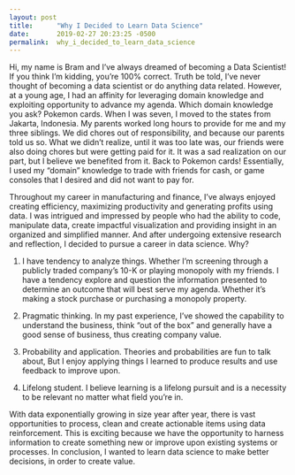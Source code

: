 ```yaml
---
layout: post
title:      "Why I Decided to Learn Data Science"
date:       2019-02-27 20:23:25 -0500
permalink:  why_i_decided_to_learn_data_science
---
```



Hi, my name is Bram and I’ve always dreamed of becoming a Data Scientist! If you think I’m kidding, you’re 100% correct. Truth be told, I’ve never thought of becoming a data scientist or do anything data related. However, at a young age, I had an affinity for leveraging domain knowledge and exploiting opportunity to advance my agenda. Which domain knowledge you ask? Pokemon cards. When I was seven, I moved to the states from Jakarta, Indonesia. My parents worked long hours to provide for me and my three siblings. We did chores out of responsibility, and because our parents told us so. What we didn’t realize, until it was too late was, our friends were also doing chores but were getting paid for it. It was a sad realization on our part, but I believe we benefited from it. Back to Pokemon cards! Essentially, I used my “domain” knowledge to trade with friends for cash, or game consoles that I desired and did not want to pay for. 

Throughout my career in manufacturing and finance, I’ve always enjoyed creating efficiency, maximizing productivity and generating profits using data. I was intrigued and impressed by people who had the ability to code, manipulate data, create impactful visualization and providing insight in an organized and simplified manner. And after undergoing extensive research and reflection, I decided to pursue a career in data science. Why?

1. I have tendency to analyze things. Whether I’m screening through a publicly traded company’s 10-K or playing monopoly with my friends. I have a tendency explore and question the information presented to determine an outcome that will best serve my agenda. Whether it’s making a stock purchase or purchasing a monopoly property.

2. Pragmatic thinking. In my past experience, I’ve showed the capability to understand the business, think “out of the box” and generally have a good sense of business, thus creating company value. 

3. Probability and application. Theories and probabilities are fun to talk about, But I enjoy applying things I learned to produce results and use feedback to improve upon.  

4. Lifelong student. I believe learning is a lifelong pursuit and is a necessity to be relevant no matter what field you’re in. 

With data exponentially growing in size year after year, there is vast opportunities to process, clean and create actionable items using data reinforcement. This is exciting because we have the opportunity to harness information to create something new or improve upon existing systems or processes. In conclusion, I wanted to learn data science to make better decisions, in order to create value.

